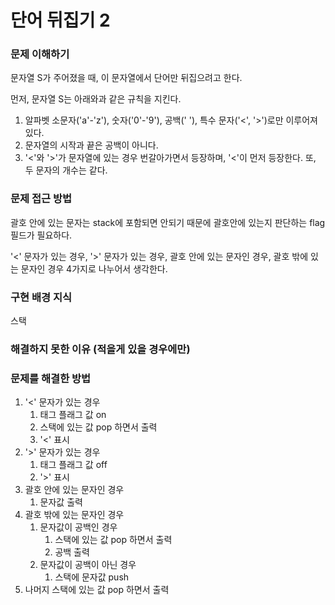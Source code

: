 # 단어 뒤집기 2

### 문제 이해하기
문자열 S가 주어졌을 때, 이 문자열에서 단어만 뒤집으려고 한다.

먼저, 문자열 S는 아래와과 같은 규칙을 지킨다.

1. 알파벳 소문자('a'-'z'), 숫자('0'-'9'), 공백(' '), 특수 문자('<', '>')로만 이루어져 있다.
2. 문자열의 시작과 끝은 공백이 아니다.
3. '<'와 '>'가 문자열에 있는 경우 번갈아가면서 등장하며, '<'이 먼저 등장한다. 또, 두 문자의 개수는 같다.
### 문제 접근 방법
괄호 안에 있는 문자는 stack에 포함되면 안되기 때문에 괄호안에 있는지 판단하는 flag필드가 필요하다.

'<' 문자가 있는 경우, '>' 문자가 있는 경우, 괄호 안에 있는 문자인 경우, 괄호 밖에 있는 문자인 경우 4가지로 나누어서 생각한다.

### 구현 배경 지식
스택

### 해결하지 못한 이유 (적을게 있을 경우에만)

### 문제를 해결한 방법
1. '<' 문자가 있는 경우
   1. 태그 플래그 값 on
   2. 스택에 있는 값 pop 하면서 출력
   3. '<' 표시
2. '>' 문자가 있는 경우
   1. 태그 플래그 값 off 
   2. '>' 표시
3. 괄호 안에 있는 문자인 경우
   1. 문자값 출력
4. 괄호 밖에 있는 문자인 경우
   1. 문자값이 공백인 경우
      1. 스택에 있는 값 pop 하면서 출력
      2. 공백 출력
   2. 문자값이 공백이 아닌 경우
      1. 스택에 문자값 push
5. 나머지 스택에 있는 값 pop 하면서 출력
